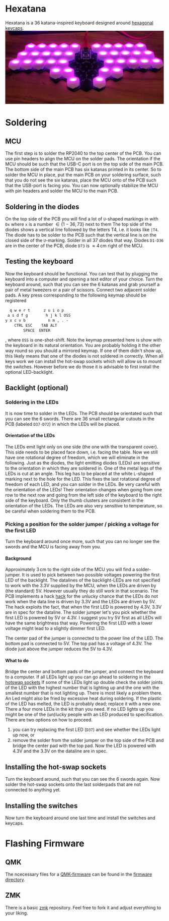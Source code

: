 # Hexatana
Hexatana is a 36 katana-inspired keyboard designed around [hexagonal keycaps](https://hw.s-ol.nu/HEX-keycaps/).
![front view of keyboard](front.jpeg)

# Soldering
## MCU
The first step is to solder the RP2040 to the top center of the PCB.
You can use pin headers to align the MCU on the solder pads.
The orientation if the MCU should be such that the USB-C port is on the top side of the main PCB.
The bottom side of the main PCB has six katanas printed in its center.
So to solder the MCU in place, put the main PCB on your soldering surface, such that you do not see the six katanas, place the MCU onto of the PCB such that the USB-port is facing you.
You can now optionally stabilize the MCU with pin headers and solder the MCU to the main PCB.

## Soldering in the diodes
On the top side of the PCB you will find a lot of `U`-shaped markings in with `Dx` where `x` is a number $\in \{1-36,73\}$ next to them
The top side of the diodes shows a vertical line followed by the letters T4, i.e. it looks like  `|T4`.
The diode has to be solder to the PCB such that the vertical line is on the closed side of the `U`-marking.
Solder in all 37 diodes that way.
Diodes `D1-D36` are in the center of the PCB, diode `D73` is $\approx 4\,\mathrm{cm}$ right of the MCU.


## Testing the keyboard
Now the keyboard should be functional.
You can test that by plugging the keyboard into a computer and opening a text editor of your choice.
Turn the keyboard around, such that you can see the 6 katanas and grab yourself a pair of metal tweezers or a pair of scissors.
Connect two adjacent solder pads.
A key press corresponding to the following keymap should be registered
<!-- Now a letter should appear on your keyboard. -->
<!-- Repeat these steps for all solderpads connected with white paint. -->
<!-- In your text editor you should see the letters `a-z` and the numbers `0-9`. -->
<!-- The default keymap of the keyboard is -->
```
  q w e r t      z u i o p
 a s d f g        h j k l OSS
y x c v b          n m , . -
    CTRL ESC    TAB ALT
        SPACE  ENTER
```
, where `OSS` is one-shot-shift.
Note the keymap presented here is show with the keyboard in its natural orientation.
You are probably holding it the other way round so you should a mirrored keymap.
If one of them didn't show up, this likely means that one of the diodes is not soldered in correctly.
When all keys work we can install the hot-swap sockets which will allow us to mount the switches.
However before we do those it is advisable to first install the optional LED-backlight.

## Backlight (optional)
### Soldering in the LEDs
It is now time to solder in the LEDs.
The PCB should be orientated such that you can see the 6 swords.
There are 36 small rectangular cutouts in the PCB (labeled `D37-D72`) in which the LEDs will be placed.
#### Orientation of the LEDs
The LEDs emit light only on one side (the one with the transparent cover).
This side needs to be placed face down, i.e. facing the table.
Now we still have one rotational degree of freedom, which we will eliminate in the following.
Just as the diodes, the light emitting diodes (LEDs) are sensitive to the orientation in which they are soldered in.
One of the metal legs of the LEDs is cut at an angle.
This leg has to be placed at the white `L`-shaped marking next to the hole for the LED.
This fixes the last rotational degree of freedom of each LED, and you can solder in the LEDs.
Be very careful with the orientation of the LEDs!
Their orientation changes when going from one row to the next row and going from the left side of the keyboard to the right side of the keyboard.
Only the thumb clusters are consistent in the orientation of the LEDs.
The LEDs are also very sensitive to temperature, so be careful when soldering them to the PCB.

### Picking a position for the solder jumper / picking a voltage for the first LED
Turn the keyboard around once more, such that you can no longer see the swords and the MCU is facing away from you.
#### Background
Approximately $3\,\mathrm{cm}$ to the right side of the MCU you will find a solder-jumper.
It is used to pick between two possible voltages powering the first LED of the backlight.
The datalines of the backlight-LEDs are not specified to work with the 3.3V supplied by the MCU, when the LEDs are driven by (the standard) 5V.
However usually they do still work in that scenario.
The PCB implements a hack [hack](https://hackaday.com/2017/01/20/cheating-at-5v-ws2812-control-to-use-a-3-3v-data-line/) for the unlucky chance that the LEDs do not work when the data line is driven by 3.3V and the LEDs are driven by 5V.
The hack exploits the fact, that when the first LED is powered by 4.3V, 3.3V are in spec for the dataline.
The solder jumper let's you pick whether the first LED is powered by 5V or 4.3V.
I suggest you try 5V first as all LEDs will have the same brightness that way.
Powering the first LED with a lower voltage might lead to a slightly dimmer first LED.

The center pad of the jumper is connected to the power line of the LED.
The bottom pad is connected to 5V.
The top pad has a voltage of 4.3V.
The diode just above the jumper reduces the 5V to 4.3V.

#### What to do
Bridge the center and bottom pads of the jumper, and connect the keyboard to a computer.
If all LEDs light up you can go ahead to soldering in the [hotswap sockets](#installing-the-hot-swap-sockets)
If some of the LEDs light up double check the solder joints of the LED with the highest number that is lighting up and the one with the smallest number that is not lighting up. There is most likely a problem there.
An Led might also be fried by excessive heat during soldering.
If the plastic of the LED has melted, the LED is probably dead; replace it with a new one. There a four more LEDs in the kit than you need.
If no LED lights up you might be one of the (un)lucky people with an LED produced to specification. There are two options on how to proceed.
1) you can try replacing the first LED (`D37`) and see whether the LEDs light up now, or
2) remove the solder from the solder jumper on the top side of the PCB and bridge the center pad with the top pad. Now the LED is powered with 4.3V and the 3.3V on the dataline are in spec.

## Installing the hot-swap sockets
Turn the keyboard around, such that you can see the 6 swords again.
Now solder the hot-swap sockets onto the last solderpads that are not connected to anything yet.

## Installing the switches
Now turn the keyboard around one last time and install the switches and keycaps.

# Flashing Firmware
## QMK
The ncecessary files for a [QMK-firmware](qmk.fm) can be found in the [firmware directory](./qmk-firmware).
## ZMK
There is a basic [zmk](https://github.com/ThePurox/hexatana-zmk/) repository.
Feel free to fork it and adjust everything to your liking.
